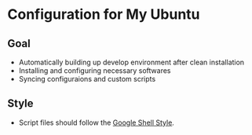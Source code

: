 Configuration for My Ubuntu
======

## Goal
- Automatically building up develop environment after clean installation
- Installing and configuring necessary softwares
- Syncing configuraions and custom scripts

## Style
- Script files should follow the [Google Shell Style][].

[Google Shell Style]: http://google-styleguide.googlecode.com/svn/trunk/shell.xml "http://google-styleguide.googlecode.com/svn/trunk/shell.xml"
